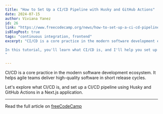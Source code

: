 ```yaml
---
title: "How to Set Up a CI/CD Pipeline with Husky and GitHub Actions"
date: 2024-07-15
author: Viviana Yanez
id: 26
link: "https://www.freecodecamp.org/news/how-to-set-up-a-ci-cd-pipeline-with-husky-and-github-actions/"
isBlogPost: true
tags: "continuous integration, frontend"
excerpt: "CI/CD is a core practice in the modern software development ecosystem. It helps agile teams deliver high-quality software in short release cycles.

In this tutorial, you'll learn what CI/CD is, and I'll help you set up a CI/CD pipeline using Husky and GitHub Actions in a Next.js application.
"

---
```


CI/CD is a core practice in the modern software development ecosystem. It helps agile teams deliver high-quality software in short release cycles.

Let's explore what CI/CD is, and set up a CI/CD pipeline using Husky and GitHub Actions in a Next.js application.

---

Read the full article on [freeCodeCamp](https://www.freecodecamp.org/news/how-to-set-up-a-ci-cd-pipeline-with-husky-and-github-actions/)
